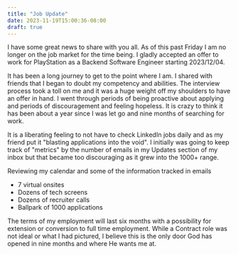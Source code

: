 ```yaml
---
title: "Job Update"
date: 2023-11-19T15:00:36-08:00
draft: true
---
```


I have some great news to share with you all. As of this past Friday I am no longer on the job market for the time being. I gladly accepted an offer to work for PlayStation as a Backend Software Engineer starting 2023/12/04. 

It has been a long journey to get to the point where I am. I shared with friends that I began to doubt my competency and abilities. The interview process took a toll on me and it was a huge weight off my shoulders to have an offer in hand. I went through periods of being proactive about applying and periods of discouragement and feeling hopeless. It is crazy to think it has been about a year since I was let go and nine months of searching for work.

It is a liberating feeling to not have to check LinkedIn jobs daily and as my friend put it "blasting applications into the void". I initially was going to keep track of "metrics" by the number of emails in my Updates section of my inbox but that became too discouraging as it grew into the 1000+ range.

Reviewing my calendar and some of the information tracked in emails
* 7 virtual onsites
* Dozens of tech screens
* Dozens of recruiter calls
* Ballpark of 1000 applications

The terms of my employment will last six months with a possibility for extension or conversion to full time employment. While a Contract role was not ideal or what I had pictured, I believe this is the only door God has opened in nine months and where He wants me at.